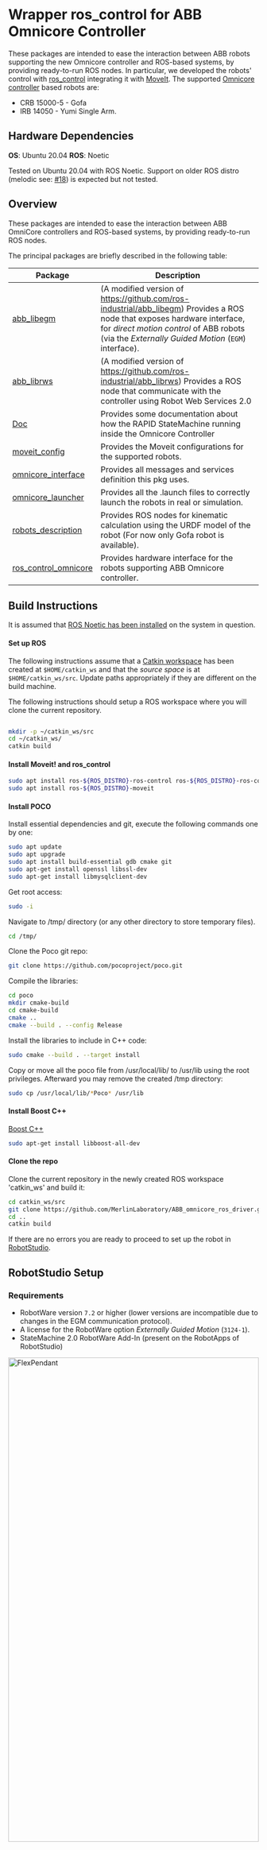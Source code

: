 # Wrapper ros_control for ABB Omnicore Controller
These packages are intended to ease the interaction between ABB robots supporting the new Omnicore controller and ROS-based systems, by providing ready-to-run ROS nodes. In particular, we developed the robots' control with [ros_control](https://wiki.ros.org/ros_control) integrating it with [MoveIt](https://moveit.picknik.ai/main/index.html).
The supported [Omnicore controller](https://new.abb.com/products/robotics/controllers/omnicore) based robots are: 
- CRB 15000-5 - Gofa
- IRB 14050 - Yumi Single Arm.

## Hardware Dependencies

**OS**: Ubuntu 20.04 
**ROS**: Noetic

Tested on Ubuntu 20.04 with ROS Noetic. Support on older ROS distro (melodic see: [#18](/../../issues/18)) is expected but not tested.

## Overview

These packages are intended to ease the interaction between ABB OmniCore controllers and ROS-based systems, by providing ready-to-run ROS nodes.

The principal packages are briefly described in the following table:

| Package | Description |
| --- | --- |
| [abb_libegm](abb_libegm) | (A modified version of https://github.com/ros-industrial/abb_libegm) Provides a ROS node that exposes hardware interface, for *direct motion control* of ABB robots (via the *Externally Guided Motion* (`EGM`) interface). |
| [abb_librws](abb_librws) | (A modified version of https://github.com/ros-industrial/abb_librws) Provides a ROS node that communicate with the controller using Robot Web Services 2.0  |
| [Doc](Doc) | Provides some documentation about how the RAPID StateMachine running inside the Omnicore Controller  |
| [moveit_config](moveit) | Provides the Moveit configurations for the supported robots. |
| [omnicore_interface](omnicore_interface) | Provides all messages and services definition this pkg uses. |
| [omnicore_launcher](omnicore_launcher) | Provides all the .launch files to correctly launch the robots in real or simulation. |
| [robots_description](gofa_description) | Provides ROS nodes for kinematic calculation using the URDF model of the robot (For now only Gofa robot is available). |
| [ros_control_omnicore](ros_control_omnicore) | Provides hardware interface for the robots supporting ABB Omnicore controller. |

## Build Instructions

It is assumed that [ROS Noetic has been installed](https://wiki.ros.org/noetic/Installation/Ubuntu) on the system in question.

#### Set up ROS

The following instructions assume that a [Catkin workspace](http://wiki.ros.org/catkin/Tutorials/create_a_workspace) has been created at `$HOME/catkin_ws` and that the *source space* is at `$HOME/catkin_ws/src`. Update paths appropriately if they are different on the build machine.

The following instructions should setup a ROS workspace where you will clone the current repository.

```bash

mkdir -p ~/catkin_ws/src
cd ~/catkin_ws/
catkin build
```

#### Install Moveit! and ros_control

```bash
sudo apt install ros-${ROS_DISTRO}-ros-control ros-${ROS_DISTRO}-ros-controllers
sudo apt install ros-${ROS_DISTRO}-moveit
```

#### Install POCO

Install essential dependencies and git, execute the following commands one by one:

```bash
sudo apt update
sudo apt upgrade
sudo apt install build-essential gdb cmake git
sudo apt-get install openssl libssl-dev
sudo apt-get install libmysqlclient-dev
```

Get root access:
```bash
sudo -i
```

Navigate to /tmp/ directory (or any other directory to store temporary files).
```bash
cd /tmp/
```

Clone the Poco git repo:
```bash
git clone https://github.com/pocoproject/poco.git
```

Compile the libraries:
```bash
cd poco
mkdir cmake-build
cd cmake-build
cmake ..
cmake --build . --config Release
```

Install the libraries to include in C++ code:
```bash
sudo cmake --build . --target install
```

Copy or move all the poco file from /usr/local/lib/ to /usr/lib using the root privileges. Afterward you may remove the created /tmp directory:

```bash
sudo cp /usr/local/lib/*Poco* /usr/lib
```

#### Install Boost C++

[Boost C++](https://www.boost.org)
```bash
sudo apt-get install libboost-all-dev
```

#### Clone the repo

Clone the current repository in the newly created ROS workspace 'catkin_ws' and build it:
```bash
cd catkin_ws/src
git clone https://github.com/MerlinLaboratory/ABB_omnicore_ros_driver.git
cd ..
catkin build
```

If there are no errors you are ready to proceed to set up the robot in [RobotStudio](https://new.abb.com/products/robotics/robotstudio/downloads).

## RobotStudio Setup

### Requirements

* RobotWare version `7.2` or higher (lower versions are incompatible due to changes in the EGM communication protocol).
* A license for the RobotWare option *Externally Guided Motion* (`3124-1`).
* StateMachine 2.0 RobotWare Add-In (present on the RobotApps of RobotStudio)

<img src="Doc/images/flexpendant1.png" alt="FlexPendant" width="100%" height="50%">

### Connect to MGMT port
Connect your robot controller to you network through the MGMT port:

<img src="Doc/images/omnicoreController.png" alt="RobotStudio">

The MGMT port have a fixed IP address (*192.168.125.1*) and a DHCP server. Despite the DHCP server, as you will see in the next steps,you will need to specify a static ip for your computer.

### Setup the UDP server

In this step we will configure the IP address that EGM exploits to commununicate with an external device. In particular, we need to specify the ip and port of an UDP server that will run on your computer and EGM connects to. Therefore, the ip we are going to specify **must be the same of the PC running ROS.**

Open RobotStudio go under the Controller Tab, click Add Controller > One Click Connect and log in as default user: 

<img src="Doc/images/robotstudio2.png" alt="RobotStudio">

Using RobotStudio, first **request the write access**.

  <img src="Doc/images/robotstudio6.png" alt="RobotStudio">

On the Controller tab, in the Configuration group, click Configuration and then click `Communication`.

  <img src="Doc/images/robotstudio7.png" alt="RobotStudio">

Double click on the `UDP Unicast Device` item.

  <img src="Doc/images/robotstudio9.png" alt="RobotStudio">

Set **ROB 1 IP = 192.168.125.100**
Set **UCDEVICE IP = 192.168.125.100**

**Set 192.168.125.100 as static ip of the Linux machine running ROS**.

### Setup the Controller Firewall
Using RobotStudio, first **request the write access**.
On the Controller tab, in the Configuration group, click Configuration and then click `Communication`.

Double click on the `Firewall Manager` item.
Enable on the public network the following services:
* RobotWebServices
* UDPUC (available from RW 7.3.2)

  <img src="Doc/images/robotstudio8.png" alt="RobotStudio">

### Configure the user privileges
This package use the [Robot Web Services 2.0](https://developercenter.robotstudio.com/api/RWS) (RWS) to control the robot.
Each RWS session is logged using a user that must to be present on the User Authorization System of the controller (for more details about User Authorization System, see Operating manual - RobotStudio).
If not specified, for the RWS communication, the default user is used:
* Username: **Default User**
* Password: **robotics**

By default, the **Default User** does not have the grant *Remote Start and Stop in Auto* (run rapid routine from the WAN port in Auto mode).

The steps to configure the user account are:
1. Using RobotStudio log-in on the controller as Administrator (usually with the user **Admin** and password **robotics**).
  <img src="Doc/images/robotstudio12.png" alt="RobotStudio">
  <img src="Doc/images/robotstudio13.png" alt="RobotStudio" width="50%" height="50%">

2. On the Controller tab, in the Access group, click Authenticate and then click `Edit User Account`.
   <img src="Doc/images/robotstudio10.png" alt="RobotStudio">

3. On the tab roles check if the grant *Remote Start and Stop in Auto* is checked for the role of the Default User.

   <img src="Doc/images/robotstudio11.png" alt="RobotStudio">

4. Apply.

Any other user can be used by passing the name and the password to **rws_interface**.

 
## Set up Config File and launch your abb robot (e.g. Gofa) 
Navigate to ros_control_omnicore/config/XXX_cfg.yaml
Modify the parameters based on your robot configuration (e.g. ip_robot, name_robot, task_robot, etc.). Note that the robot IP in the yaml has to be the the one of the MGMT port of the robot controller (**default is 192.168.125.1**)
Finally:

- Make sure that the application StateMachine 2.0 has loaded in robotstudio in rapid codes from the controller folder "EGM" 
- Set robot in Automatic and Motors ON
- Connect an ethernet cable from your Linux machine to the controller MGMT port
- Set the Linux machine IP address to 192.168.125.100 (it needs to be the same as the one in "Setup the UDP device")

By default, the repo launches the **Gofa** robot with a **velocity_controller/JointTrajectoryController**:
```bash
  source devel/setup.bash
  roslaunch omnicore_launcher real_robot.launch
```
The pkg has been tested with the following ros_control controllers:
- velocity_controller/JointTrajectoryController
- position_controller/JointTrajectoryController
- joinGroupVelocityController
- joint_state_controller (launched by default by the pkg)

It is possible to switch from one controller to the other using [ros_control nodes](https://answers.ros.org/question/259022/switching-between-controllers-with-ros_control-controller_manager/). 
**Note:** velocity_controller and position_controller are mutually exclusive and cannot be used together. See [configuration file](ros_control_omnicore/config) for each robot to decide with controller to load and which controller to start 

Furthermore, it is possible to set the robot in free drive without the necessity to stop the node:

- Switch to FreeDrive control when ROS is running:
    ```bash
    rosservice call /set_control_to_free_drive
    ```
- Switch back to velocity control (EGM):
    ```bash
    rosservice call /set_control_to_egm
    ```

# Troubleshooting

If the previous command's output is **"EGM IS NOT CONNECTED"**, Linux's firewall blocks UDP communications with the robot controller. Therefore, you will need to allow the communication in INPUT and OUTPUT to your Linux machine with these two commands:

```bash
  sudo iptables -I INPUT -p udp --dport 6511 -j ACCEPT
  sudo iptables -A OUTPUT -p udp -m udp --sport 6511 -j ACCEPT
```